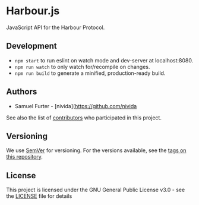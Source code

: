 # Harbour.js
JavaScript API for the Harbour Protocol.

## Development
* `npm start` to run eslint on watch mode and dev-server at localhost:8080.
* `npm run watch` to only watch for/recompile on changes.
* `npm run build` to generate a minified, production-ready build.

## Authors
* Samuel Furter - [nivida](https://github.com/nivida

See also the list of [contributors](https://github.com/decanus/harbour.js/contributors) who participated in this project.

## Versioning

We use [SemVer](http://semver.org/) for versioning. For the versions available, see the [tags on this repository](https://github.com/decanus/protocol/tags).

## License

This project is licensed under the GNU General Public License v3.0 - see the [LICENSE](LICENSE) file for details